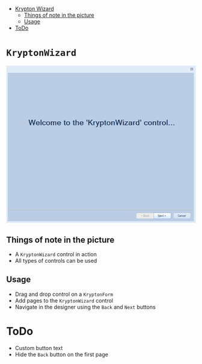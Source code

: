 ﻿<!-- Start Document Outline -->

* [Krypton Wizard](#KryptonWizard)
	* [Things of note in the picture](#things-of-note-in-the-picture)
	* [Usage](#usage)
* [ToDo](#todo)

<!-- End Document Outline -->

# `KryptonWizard`
![](KryptonWizard.gif)

## Things of note in the picture
- A `KryptonWizard` control in action
- All types of controls can be used

## Usage
- Drag and drop control on a `KryptonForm`
- Add pages to the `KryptonWizard` control
- Navigate in the designer using the `Back` and `Next` buttons

# ToDo
- Custom button text
- Hide the `Back` button on the first page